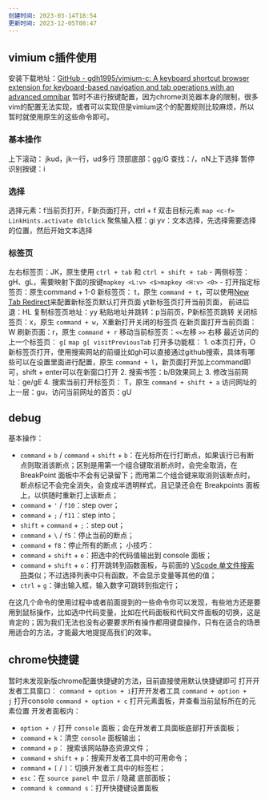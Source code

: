 ```yaml
---
创建时间: 2023-03-14T18:54
更新时间: 2023-12-05T08:47
---
```

## vimium c插件使用
安装下载地址：[GitHub - gdh1995/vimium-c: A keyboard shortcut browser extension for keyboard-based navigation and tab operations with an advanced omnibar](https://github.com/gdh1995/vimium-c)
暂时不进行按键配置，因为chrome浏览器本身的限制，很多vim的配置无法实现，或者可以实现但是vimium这个的配置规则比较麻烦，所以暂时就使用原生的这些命令即可。
### 基本操作
上下滚动： jkud，jk一行，ud多行
顶部底部：gg/G
查找：/，nN上下选择
暂停识别按键：i

### 选择
选择元素：f当前页打开，F新页面打开，ctrl + f 双击目标元素 `map <c-f> LinkHints.activate dblclick`
聚焦输入框：gi
yv：文本选择，先选择需要选择的位置，然后开始文本选择

### 标签页
左右标签页：JK，原生使用 `ctrl + tab` 和 `ctrl + shift + tab`
	- 两侧标签：gH、gL，需要映射下面的按键`mapkey <L:v> <$>mapkey <H:v> <0>`
	- 打开指定标签页：原生command + 1-0
新标签页：
	t，原生 `command + t`，可以使用[New Tab Redirect](https://chromewebstore.google.com/detail/new-tab-redirect/icpgjfneehieebagbmdbhnlpiopdcmna)来配置新标签页默认打开页面
	yt新标签页打开当前页面，
前进后退：HL
复制标签页地址：yy
粘贴地址并跳转：p当前页，P新标签页跳转
关闭标签页：x，原生 `command + w`，X重新打开关闭的标签页
在新页面打开当前页面：W
刷新页面：r，原生 `command + r`
移动当前标签页：`<<`左移 `>>` 右移
最近访问的上一个标签页： `g[` `map g[ visitPreviousTab`
打开多功能框：
	1. o本页打开，O新标签页打开，使用搜索网站的前缀比如gh可以直接通过github搜索，具体有哪些可以在设置里面进行配置，原生 `command + l`，新页面打开加上command即可，shift + enter可以在新窗口打开
	2. 搜索书签：b/B效果同上
	3. 修改当前网址：ge/gE
	4. 搜索当前打开标签页： T，原生 `command + shift + a`
访问网址的上一层：gu，访问当前网址的首页：gU

## debug
基本操作：
- `command` + `b` / `command` + `shift` + `b`：在光标所在行打断点，如果该行已有断点则取消该断点；区别是用第一个组合键取消断点时，会完全取消，在 BreakPoint 面板中不会有记录留下；而用第二个组合键来取消则该断点时，断点标记不会完全消失，会变成半透明样式，且记录还会在 Breakpoints 面板上，以供随时重新打上该断点；
- `command` + `'` / `f10`：step over；
- `command` + `;` / `f11`：step into；
- `shift` + `command` + `;`：step out；
- `command` + `\` / `f5`：停止当前的断点；
- `command` + `f8`：停止所有的断点；
小技巧：
- `command` + `shift` + `e`：把选中的代码值输出到 console 面板；
- `command` + `shift` + `o`：打开跳转到函数面板，与前面的 [VScode 单文件搜索符](https://vim.nauxscript.com/vscode/day-21.html#%E5%BF%AB%E6%8D%B7%E6%90%9C%E7%B4%A2%E7%AC%A6%E5%8F%B7)类似；不过选择列表中只有函数，不会显示变量等其他的值；
- `ctrl` + `g`：弹出输入框，输入数字可跳转到指定行；

在这几个命令的使用过程中或者前面提到的一些命令你可以发现，有些地方还是要用到鼠标操作，比如选中代码变量，比如在代码面板和代码文件面板的切换，这是肯定的；因为我们无法也没有必要要求所有操作都用键盘操作，只有在适合的场景用适合的方法，才能最大地提提高我们的效率。
## chrome快捷键
暂时未发现新版chrome配置快捷键的方法，目前直接使用默认快捷键即可
打开开发者工具窗口：
	`command + option + i`打开开发者工具
	`command + option + j` 打开console
	`command + option + c` 打开元素面板，并查看当前鼠标所在的元素位置
开发者面板内：
- `option + /` 打开 `console` 面板；会在开发者工具面板底部打开该面板；
- `command` + `k`：清空 `console` 面板输出；
- `command` + `p`： 搜索该网站静态资源文件；
- `command` + `shift` + `p`：搜索开发者工具中的可用命令；
- `command` + `[` / `]`：切换开发者工具中的标签栏；
- `esc`：在 `source panel` 中 显示 / 隐藏 底部面板；
- `command k command s`：打开快捷键设置面板
